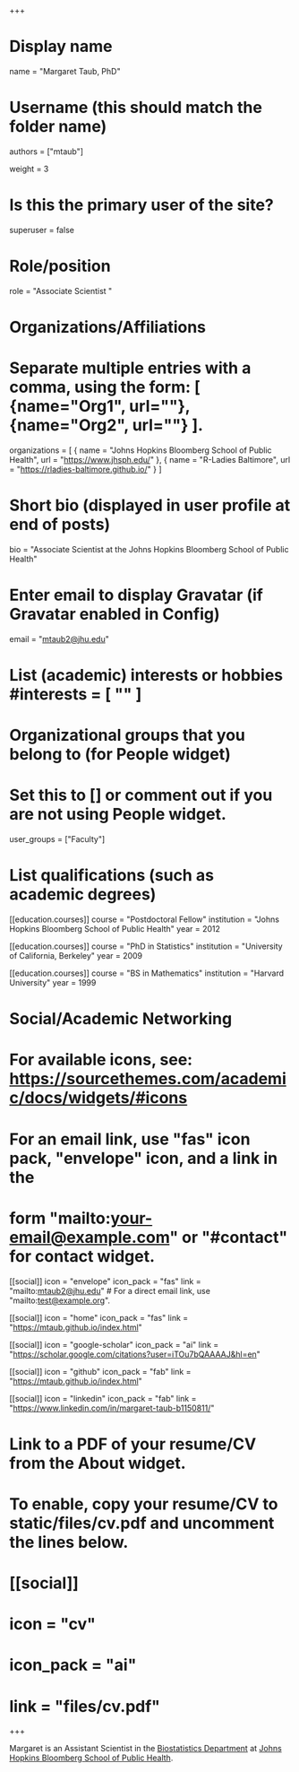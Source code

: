 +++
# Display name
name = "Margaret Taub, PhD"

# Username (this should match the folder name)
authors = ["mtaub"]

weight = 3

# Is this the primary user of the site?
superuser = false

# Role/position
role = "Associate Scientist "

# Organizations/Affiliations
#    Separate multiple entries with a comma, using the form: [ {name="Org1", url=""}, {name="Org2", url=""} ].
organizations = [ { name = "Johns Hopkins Bloomberg School of Public Health", url = "https://www.jhsph.edu/" }, { name = "R-Ladies Baltimore", url = "https://rladies-baltimore.github.io/" } ]

# Short bio (displayed in user profile at end of posts)
bio = "Associate Scientist at the Johns Hopkins Bloomberg School of Public Health"

# Enter email to display Gravatar (if Gravatar enabled in Config)
email = "mtaub2@jhu.edu"

# List (academic) interests or hobbies #interests = [ "" ]

# Organizational groups that you belong to (for People widget)
# Set this to [] or comment out if you are not using People widget.
user_groups = ["Faculty"]

# List qualifications (such as academic degrees)
[[education.courses]]
 course = "Postdoctoral Fellow"
 institution = "Johns Hopkins Bloomberg School of Public Health"
 year = 2012
 
[[education.courses]]
 course = "PhD in Statistics"
 institution = "University of California, Berkeley"
 year = 2009

[[education.courses]]
  course = "BS in Mathematics"
  institution = "Harvard University"
  year = 1999


# Social/Academic Networking
# For available icons, see: https://sourcethemes.com/academic/docs/widgets/#icons
# For an email link, use "fas" icon pack, "envelope" icon, and a link in the
# form "mailto:your-email@example.com" or "#contact" for contact widget.
[[social]]
  icon = "envelope"
  icon_pack = "fas"
  link = "mailto:mtaub2@jhu.edu" # For a direct email link, use "mailto:test@example.org".
  
[[social]]
  icon = "home"
  icon_pack = "fas"
  link = "https://mtaub.github.io/index.html"

[[social]]
  icon = "google-scholar"
  icon_pack = "ai"
  link = "https://scholar.google.com/citations?user=iTOu7bQAAAAJ&hl=en"

[[social]]
  icon = "github"
  icon_pack = "fab"
  link = "https://mtaub.github.io/index.html"

[[social]]
  icon = "linkedin"
  icon_pack = "fab"
  link = "https://www.linkedin.com/in/margaret-taub-b1150811/"

# Link to a PDF of your resume/CV from the About widget.
# To enable, copy your resume/CV to static/files/cv.pdf and uncomment the lines below.
# [[social]]
# icon = "cv"
# icon_pack = "ai"
# link = "files/cv.pdf"

+++

Margaret is an Assistant Scientist in the [Biostatistics Department](https://www.jhsph.edu/departments/biostatistics/index.html)
at [Johns Hopkins Bloomberg School of Public Health](https://www.jhsph.edu).
